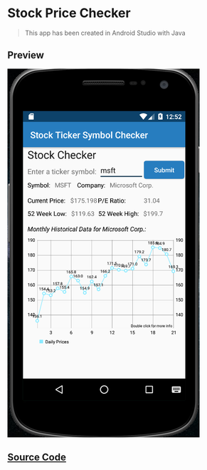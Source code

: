 # Stock Price Checker

> This app has been created in Android Studio with Java

## Preview
![](./StockPictureExample.png)

## [Source Code](StockPriceApp/app/src/main/java/ca/nait/ktran36/stockpriceapp/MainActivity.java)
